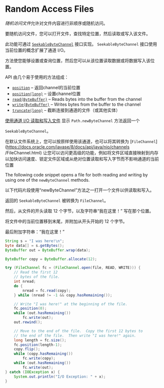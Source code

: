 # Random Access Files

*随机访问文件*允许对文件内容进行非顺序或随机访问。

要随机访问文件，您可以打开文件，查找特定位置，然后读取或写入该文件。

此功能可通过 [`SeekableByteChannel`](https://docs.oracle.com/javase/8/docs/api/java/nio/channels/SeekableByteChannel.html) 接口实现。 `SeekableByteChannel` 接口使用当前位置的概念扩展了通道 I/O。

方法使您能够设置或查询位置，然后您可以从该位置读取数据或将数据写入该位置。 

API 由几个易于使用的方法组成：

- [`position`](https://docs.oracle.com/javase/8/docs/api/java/nio/channels/SeekableByteChannel.html#position--) – 返回channel的当前位置 
- [`position(long)`](https://docs.oracle.com/javase/8/docs/api/java/nio/channels/SeekableByteChannel.html#position-long-) – 设置channel位置
- [`read(ByteBuffer)`](https://docs.oracle.com/javase/8/docs/api/java/nio/channels/SeekableByteChannel.html#read-java.nio.ByteBuffer-) – Reads bytes into the buffer from the channel
- [`write(ByteBuffer)`](https://docs.oracle.com/javase/8/docs/api/java/nio/channels/SeekableByteChannel.html#write-java.nio.ByteBuffer-) – Writes bytes from the buffer to the channel
- [`truncate(long)`](https://docs.oracle.com/javase/8/docs/api/java/nio/channels/SeekableByteChannel.html#truncate-long-) – 截断连接到通道的文件（或其他实体）

[使用通道 I/O 读取和写入文件](https://docs.oracle.com/javase/tutorial/essential/io/file.html#channelio) 显示 `Path.newByteChannel` 方法返回一个

`SeekableByteChannel`。

在默认文件系统上，您可以按原样使用该通道，也可以将其转换为 [`FileChannel`](https://docs.oracle.com/javase/8/docs/api/java/nio/channels /FileChannel.html) 让您可以访问更高级的功能，例如将文件区域直接映射到内存以加快访问速度、锁定文件区域或从绝对位置读取和写入字节而不影响通道的当前位置

The following code snippet opens a file for both reading and writing by using one of the `newByteChannel` methods.

以下代码片段使用“newByteChannel”方法之一打开一个文件以供读取和写入。

返回的 `SeekableByteChannel` 被转换为 `FileChannel`。

然后，从文件的开头读取 12 个字节，以及字符串“我在这里！” 写在那个位置。

将文件中的当前位置移到末尾，并附加从开头开始的 12 个字节。

最后附加字符串：“我在这里！”

```java
String s = "I was here!\n";
byte data[] = s.getBytes();
ByteBuffer out = ByteBuffer.wrap(data);

ByteBuffer copy = ByteBuffer.allocate(12);

try (FileChannel fc = (FileChannel.open(file, READ, WRITE))) {
    // Read the first 12
    // bytes of the file.
    int nread;
    do {
        nread = fc.read(copy);
    } while (nread != -1 && copy.hasRemaining());

    // Write "I was here!" at the beginning of the file.
    fc.position(0);
    while (out.hasRemaining())
        fc.write(out);
    out.rewind();

    // Move to the end of the file.  Copy the first 12 bytes to
    // the end of the file.  Then write "I was here!" again.
    long length = fc.size();
    fc.position(length-1);
    copy.flip();
    while (copy.hasRemaining())
        fc.write(copy);
    while (out.hasRemaining())
        fc.write(out);
} catch (IOException x) {
    System.out.println("I/O Exception: " + x);
}
```

